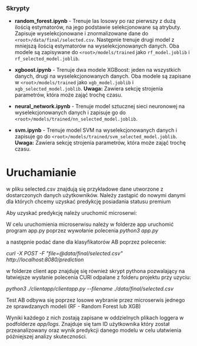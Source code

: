 ### Skrypty

- **random_forest.ipynb** - Trenuje las losowy po raz pierwszy z dużą ilością estymatorów, na jego podstawie selekcjonowane są atrybuty. Zapisuje wyselekcjonowane i znormalizowane dane do `<root>/data/final/selected.csv`. Następnie trenuje drugi model z mniejszą ilością estymatorów na wyselekcjonowanych danych. Oba modele są zapisywane do `<root>/models/trained` jako `rf_model.joblib` i `rf_selected_model.joblib`.

- **xgboost.ipynb** - Trenuje dwa modele XGBoost: jeden na wszystkich danych, drugi na wyselekcjonowanych danych. Oba modele są zapisane w `<root>/models/trained` jako `xgb_model.joblib` i `xgb_selected_model.joblib`. **Uwaga:** Zawiera sekcję strojenia parametrów, która może zająć trochę czasu.

- **neural_network.ipynb** - Trenuje model sztucznej sieci neuronowej na wyselekcjonowanych danych i zapisuje go do `<root>/models/trained/nn_selected_model.joblib`.

- **svm.ipynb** - Trenuje model SVM na wyselekcjonowanych danych i zapisuje go do `<root>/models/trained/svm_selected_model.joblib`. **Uwaga:** Zawiera sekcję strojenia parametrów, która może zająć trochę czasu.


# Uruchamianie 


w pliku selected.csv znajdują się przykładowe dane utworzone z dostarczonych danych użytkowników. Należy zastąpić do nowymi danymi dla których chcemy uzyskać predykcję posiadania statusu premium

Aby uzyskać predykcję należy uruchomić microserwi:

W celu uruchomienia microserwisu należy w folderze app uruchomić program app.py poprzez wywołanie polecenia *python3 app.py*

a następnie podać dane dla klasyfikatorów AB poprzez polecenie:

*curl -X POST -F "file=@data/final/selected.csv" http://localhost:8080/prediction*

w folderze client app znajduję się również skrypt pythona pozwalający na łatwiejsze wysłanie polecenia CURl
odpalane z folderu projektu przy uzyciu:

*python3 ./clientapp/clientapp.py --filename ./data/final/selected.csv*

Test AB odbywa się poprzez losowe wybranie przez microserwis jednego ze sprawdzanych modeli (RF - Random Forest lub XGB)

Wyniki każdego z nich zostają zapisane w oddzielnych plikach loggera w podfolderze *app/logs*.
Znajduje się tam ID użytkownika który został przeanalizowany oraz wynik predykcji danego modelu w celu ułatwienia późniejszej analizy skuteczności.




